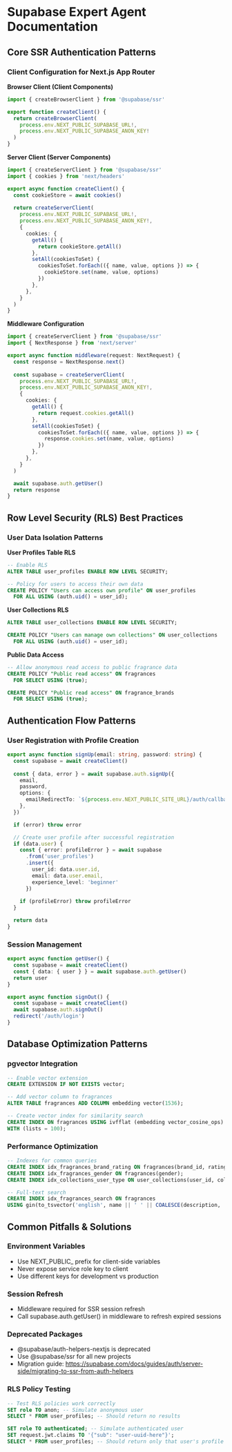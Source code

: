 # Supabase Expert Agent Documentation

## Core SSR Authentication Patterns

### Client Configuration for Next.js App Router

**Browser Client (Client Components)**
```typescript
import { createBrowserClient } from '@supabase/ssr'

export function createClient() {
  return createBrowserClient(
    process.env.NEXT_PUBLIC_SUPABASE_URL!,
    process.env.NEXT_PUBLIC_SUPABASE_ANON_KEY!
  )
}
```

**Server Client (Server Components)**
```typescript
import { createServerClient } from '@supabase/ssr'
import { cookies } from 'next/headers'

export async function createClient() {
  const cookieStore = await cookies()
  
  return createServerClient(
    process.env.NEXT_PUBLIC_SUPABASE_URL!,
    process.env.NEXT_PUBLIC_SUPABASE_ANON_KEY!,
    {
      cookies: {
        getAll() {
          return cookieStore.getAll()
        },
        setAll(cookiesToSet) {
          cookiesToSet.forEach(({ name, value, options }) => {
            cookieStore.set(name, value, options)
          })
        },
      },
    }
  )
}
```

**Middleware Configuration**
```typescript
import { createServerClient } from '@supabase/ssr'
import { NextResponse } from 'next/server'

export async function middleware(request: NextRequest) {
  const response = NextResponse.next()
  
  const supabase = createServerClient(
    process.env.NEXT_PUBLIC_SUPABASE_URL!,
    process.env.NEXT_PUBLIC_SUPABASE_ANON_KEY!,
    {
      cookies: {
        getAll() {
          return request.cookies.getAll()
        },
        setAll(cookiesToSet) {
          cookiesToSet.forEach(({ name, value, options }) => {
            response.cookies.set(name, value, options)
          })
        },
      },
    }
  )

  await supabase.auth.getUser()
  return response
}
```

## Row Level Security (RLS) Best Practices

### User Data Isolation Patterns

**User Profiles Table RLS**
```sql
-- Enable RLS
ALTER TABLE user_profiles ENABLE ROW LEVEL SECURITY;

-- Policy for users to access their own data
CREATE POLICY "Users can access own profile" ON user_profiles
  FOR ALL USING (auth.uid() = user_id);
```

**User Collections RLS**
```sql
ALTER TABLE user_collections ENABLE ROW LEVEL SECURITY;

CREATE POLICY "Users can manage own collections" ON user_collections
  FOR ALL USING (auth.uid() = user_id);
```

**Public Data Access**
```sql
-- Allow anonymous read access to public fragrance data
CREATE POLICY "Public read access" ON fragrances
  FOR SELECT USING (true);

CREATE POLICY "Public read access" ON fragrance_brands  
  FOR SELECT USING (true);
```

## Authentication Flow Patterns

### User Registration with Profile Creation
```typescript
export async function signUp(email: string, password: string) {
  const supabase = await createClient()
  
  const { data, error } = await supabase.auth.signUp({
    email,
    password,
    options: {
      emailRedirectTo: `${process.env.NEXT_PUBLIC_SITE_URL}/auth/callback`,
    },
  })

  if (error) throw error

  // Create user profile after successful registration
  if (data.user) {
    const { error: profileError } = await supabase
      .from('user_profiles')
      .insert({
        user_id: data.user.id,
        email: data.user.email,
        experience_level: 'beginner'
      })
    
    if (profileError) throw profileError
  }

  return data
}
```

### Session Management
```typescript
export async function getUser() {
  const supabase = await createClient()
  const { data: { user } } = await supabase.auth.getUser()
  return user
}

export async function signOut() {
  const supabase = await createClient()
  await supabase.auth.signOut()
  redirect('/auth/login')
}
```

## Database Optimization Patterns

### pgvector Integration
```sql
-- Enable vector extension
CREATE EXTENSION IF NOT EXISTS vector;

-- Add vector column to fragrances
ALTER TABLE fragrances ADD COLUMN embedding vector(1536);

-- Create vector index for similarity search
CREATE INDEX ON fragrances USING ivfflat (embedding vector_cosine_ops)
WITH (lists = 100);
```

### Performance Optimization
```sql
-- Indexes for common queries
CREATE INDEX idx_fragrances_brand_rating ON fragrances(brand_id, rating_value DESC);
CREATE INDEX idx_fragrances_gender ON fragrances(gender);
CREATE INDEX idx_collections_user_type ON user_collections(user_id, collection_type);

-- Full-text search
CREATE INDEX idx_fragrances_search ON fragrances 
USING gin(to_tsvector('english', name || ' ' || COALESCE(description, '')));
```

## Common Pitfalls & Solutions

### Environment Variables
- Use NEXT_PUBLIC_ prefix for client-side variables
- Never expose service role key to client
- Use different keys for development vs production

### Session Refresh
- Middleware required for SSR session refresh
- Call supabase.auth.getUser() in middleware to refresh expired sessions

### Deprecated Packages
- @supabase/auth-helpers-nextjs is deprecated
- Use @supabase/ssr for all new projects
- Migration guide: https://supabase.com/docs/guides/auth/server-side/migrating-to-ssr-from-auth-helpers

### RLS Policy Testing
```sql
-- Test RLS policies work correctly
SET role TO anon; -- Simulate anonymous user
SELECT * FROM user_profiles; -- Should return no results

SET role TO authenticated; -- Simulate authenticated user  
SET request.jwt.claims TO '{"sub": "user-uuid-here"}';
SELECT * FROM user_profiles; -- Should return only that user's profile
```